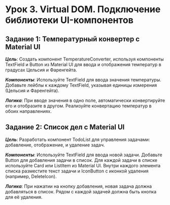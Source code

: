 # Урок 3. Virtual DOM. Подключение библиотеки UI-компонентов

## Задание 1: Температурный конвертер с Material UI

**_Цель_**: Создать компонент TemperatureConverter, используя компоненты TextField и Button из Material UI для ввода и отображения температур в градусах Цельсия и Фаренгейта.

**_Компоненты_**:
Используйте TextField для ввода значения температуры.
Добавьте лейблы к каждому TextField, указывая единицы измерения (Цельсия и Фаренгейта).

**_Логика_**:
При вводе значения в одно поле, автоматически конвертируйте его и отобразите в другом.
Реализуйте конвертацию температур в обоих направлениях.

## Задание 2: Список дел с Material UI

**_Цель_**: Разработать компонент TodoList для управления задачами: добавление, отображение, и удаление задач.

**_Компоненты_**:
Используйте TextField для ввода новой задачи.
Добавьте Button для добавления задачи в список.
Для каждой задачи в списке используйте Card или ListItem из Material UI. Внутри каждого элемента списка разместите текст задачи и IconButton с иконкой удаления (например, DeleteIcon).

**_Логика_**:
При нажатии на кнопку добавления, новая задача должна добавляться в список.
Рядом с каждой задачей должна быть кнопка для её удаления.

